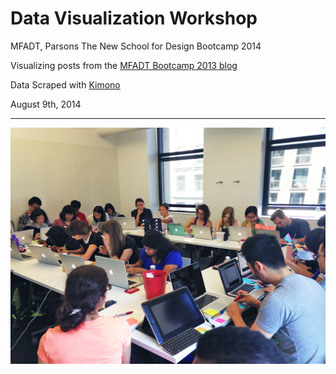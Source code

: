 # Data Visualization Workshop
MFADT, Parsons The New School for Design
Bootcamp 2014

Visualizing posts from the [MFADT Bootcamp 2013 blog](http://bootcamp.parsons.edu/2013/)

Data Scraped with [Kimono](https://www.kimonolabs.com/)

August 9th, 2014

---

![Data Visualization Workshop](https://raw.githubusercontent.com/gianordoli/bootcamp_2014_data_visualization_workshop/master/_pics/dataviz_dorkshop_01.jpg)
